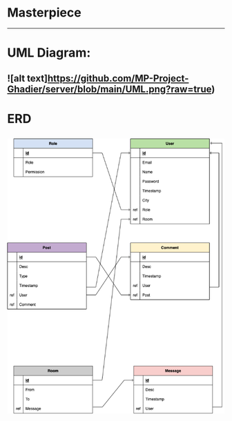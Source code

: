 # Masterpiece
---
# UML Diagram:
![alt text]https://github.com/MP-Project-Ghadier/server/blob/main/UML.png?raw=true)
---
# ERD
![alt text](https://github.com/MP-Project-Ghadier/server/blob/main/ERD.png?raw=true)
---